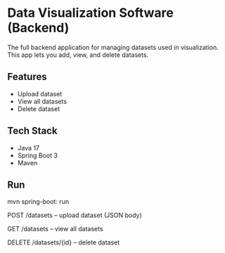 # Data Visualization Software (Backend)

The full backend application for managing datasets used in visualization. This app lets you add, view, and delete datasets.

## Features
- Upload dataset
- View all datasets
- Delete dataset

## Tech Stack
- Java 17
- Spring Boot 3
- Maven

## Run
mvn spring-boot: run

POST /datasets – upload dataset (JSON body)

GET /datasets – view all datasets

DELETE /datasets/{id} – delete dataset
